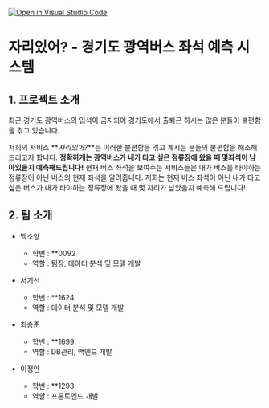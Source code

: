 [![Open in Visual Studio Code](https://classroom.github.com/assets/open-in-vscode-c66648af7eb3fe8bc4f294546bfd86ef473780cde1dea487d3c4ff354943c9ae.svg)](https://classroom.github.com/online_ide?assignment_repo_id=10029066&assignment_repo_type=AssignmentRepo)

# 자리있어? - 경기도 광역버스 좌석 예측 시스템

## 1. 프로젝트 소개

최근 경기도 광역버스의 입석이 금지되어 경기도에서 출퇴근 하시는 많은 분들이 불편함을 겪고 있습니다. 

저희의 서비스 **_자리있어?_**는 이러한 불편함을 겪고 계시는 분들의 불편함을 해소해드리고자 합니다.
**정확하게는 광역버스가 내가 타고 싶은 정류장에 왔을 때 몇좌석이 남아있을지 예측해드립니다!**
현재 버스 좌석을 보여주는 서비스들은 내가 버스를 타야하는 정류장이 아닌 버스의 현재 좌석을 알려줍니다. 저희는 현재 버스 좌석이 아닌 내가 타고 싶은 버스가 내가 타야하는 정류장에 왔을 때 몇 자리가 남았을지 예측해 드립니다!


## 2. 팀 소개

- 백소양 
  - 학번 : **0092
  - 역할 : 팀장, 데이터 분석 및 모델 개발

- 서기선
  - 학번 : **1624
  - 역할 : 데이터 분석 및 모델 개발

- 최승준
  - 학번 : **1699
  - 역할 : DB관리, 백엔드 개발

- 이정안
  - 학번 : **1293
  - 역할 : 프론트엔드 개발
